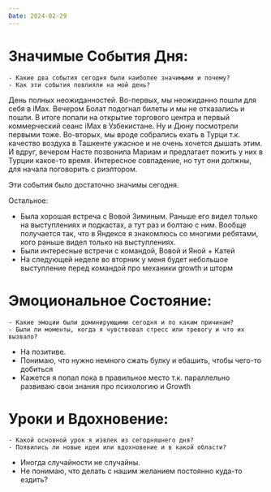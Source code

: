 ```yaml
---
Date: 2024-02-29
---
```



# **Значимые События Дня:**
```
- Какие два события сегодня были наиболее значимыми и почему?
- Как эти события повлияли на мой день?
```

День полных неожиданностей. 
Во-первых, мы неожиданно пошли для себя в iMax. Вечером Болат подогнал билеты и мы не отказались и пошли. В итоге попали на открытие торгового центра и первый коммерческий сеанс iMax в Узбекистане. Ну и Дюну посмотрели первыми тоже. 
Во-вторых, мы вроде собрались ехать в Турци т.к. качество воздуха в Ташкенте ужасное и не очень хочется дышать этим. И вдруг, вечером Насте позвонила Мариам и предлагает пожить у них в Турции какое-то время. Интересное совпадение, но тут они должны, для начала поговорить с риэлтором.

Эти события было достаточно значимы сегодня. 

Остальное:
- Была хорошая встреча с Вовой Зиминым. Раньше его видел только на выступлениях и подкастах, а тут раз и болтаю с ним. Вообще получается так, что в Яндексе я знакомлюсь со многими ребятами, кого раньше видел только на выступлениях.
- Были интересные встречи с командой, Вовой и Яной + Катей
- На следующей неделе во вторник у меня будет небольшое выступление перед командой про механики growth и шторм

#  **Эмоциональное Состояние:**
```
- Какие эмоции были доминирующими сегодня и по каким причинам?
- Были ли моменты, когда я чувствовал стресс или тревогу и что их вызвало?
```

- На позитиве. 
- Понимаю, что нужно немного сжать булку и ебашить, чтобы чего-то добиться
- Кажется я попал пока в правильное место т.к. параллельно развиваю свои знания про психологию и Growth
# Уроки и Вдохновение:
```
- Какой основной урок я извлек из сегодняшнего дня?
- Появились ли новые идеи или вдохновение и в какой области?
```

- Иногда случайности не случайны. 
- Не понимаю, что делать с нашим желанием постоянно куда-то ездить?